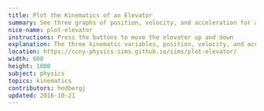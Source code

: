 ```yaml
---
title: Plot the Kinematics of an Elevator
summary: See three graphs of position, velocity, and acceleration for an elevator moving up and down.
nice-name: plot-elevator
instructions: Press the buttons to move the elevator up and down
explanation: The three kinematic variables, position, velocity, and acceleration are all related. See how they evolve graphically.
location: https://ccny-physics-sims.github.io/sims/plot-elevator/
width: 600
height: 1000
subject: physics
topics: kinematics
contributors: hedbergj
updated: 2016-10-21
---
```


